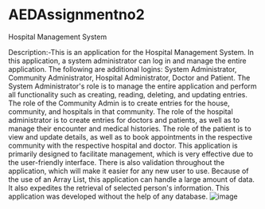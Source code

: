 # AEDAssignmentno2
Hospital Management System

Description:-This is an application for the Hospital Management System. In this application, a system administrator can log in and manage the entire application. The following are additional logins: System Administrator, Community Administrator, Hospital Administrator, Doctor and Patient.
The System Administrator's role is to manage the entire application and perform all functionality such as creating, reading, deleting, and updating entries.
The role of the Community Admin is to create entries for the house, community, and hospitals in that community.
The role of the hospital administrator is to create entries for doctors and patients, as well as to manage their encounter and medical histories.
The role of the patient is to view and update details, as well as to book appointments in the respective community with the respective hospital and doctor.
This application is primarily designed to facilitate management, which is very effective due to the user-friendly interface. There is also validation throughout the application, which will make it easier for any new user to use. Because of the use of an Array List, this application can handle a large amount of data. It also expedites the retrieval of selected person's information. This application was developed without the help of any database.
![image](https://user-images.githubusercontent.com/114256908/199091931-a54cb789-181b-4eec-8e7f-feba086162a8.png)
